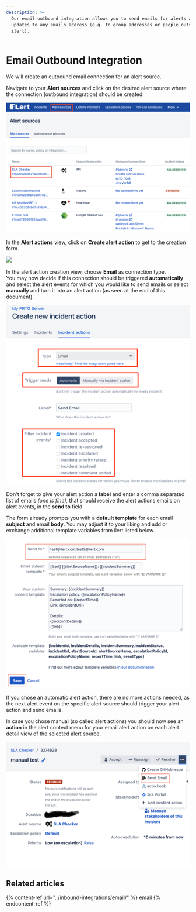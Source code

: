 ```yaml
---
description: >-
  Our email outbound integration allows you to send emails for alerts and alert
  updates to any emails address (e.g. to group addresses or people outside of
  ilert).
---
```


# Email Outbound Integration

We will create an outbound email connection for an alert source.

Navigate to your **Alert sources** and click on the desired alert source where the connection (outbound integration) should be created.

![](<../.gitbook/assets/Screenshot 2020-09-03 at 17.01.54.png>)

In the **Alert actions** view, click on **Create alert action** to get to the creation form.

![](<../.gitbook/assets/new\_incident\_action (11).png>)

In the alert action creation view, choose **Email** as connection type.\
You may now decide if this connection should be triggered **automatically** and select the alert events for which you would like to send emails or select **manually** and turn it into an alert action (as seen at the end of this document).

![](<../.gitbook/assets/iLert (79).png>)

Don't forget to give your alert action a **label** and enter a comma separated list of emails _(one is fine),_ that should receive the alert actions emails on alert events, in the **send to** field.

The form already prompts you with a **default template** for each email **subject** and email **body**. You may adjust it to your liking and add or exchange additional template variables from ilert listed below.

![](<../.gitbook/assets/Screenshot 2020-09-03 at 17.06.57.png>)

If you chose an automatic alert action, there are no more actions needed, as the next alert event on the specific alert source should trigger your alert action and send emails.

In case you chose manual (so called alert actions) you should now see an **action** in the alert context menu for your email alert action on each alert detail view of the selected alert source.

![](<../.gitbook/assets/Screenshot 2020-09-03 at 17.08.53.png>)

## Related articles

{% content-ref url="../inbound-integrations/email/" %}
[email](../inbound-integrations/email/)
{% endcontent-ref %}
